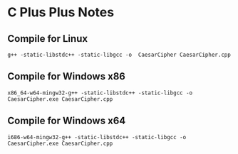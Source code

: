 # C Plus Plus Notes

## Compile for Linux
```
g++ -static-libstdc++ -static-libgcc -o  CaesarCipher CaesarCipher.cpp 
```

## Compile for Windows x86
```
x86_64-w64-mingw32-g++ -static-libstdc++ -static-libgcc -o CaesarCipher.exe CaesarCipher.cpp
```
## Compile for Windows x64
```
i686-w64-mingw32-g++ -static-libstdc++ -static-libgcc -o CaesarCipher.exe CaesarCipher.cpp
```
